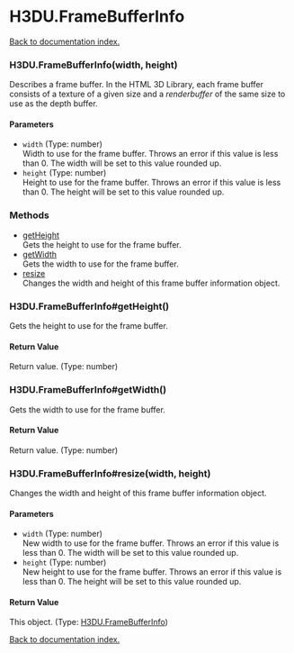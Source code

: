 # H3DU.FrameBufferInfo

[Back to documentation index.](index.md)

<a name='H3DU.FrameBufferInfo'></a>
### H3DU.FrameBufferInfo(width, height)

Describes a frame buffer. In the HTML 3D Library,
each frame buffer consists of a texture of a given size and a <i>renderbuffer</i> of the same
size to use as the depth buffer.

#### Parameters

* `width` (Type: number)<br>Width to use for the frame buffer. Throws an error if this value is less than 0. The width will be set to this value rounded up.
* `height` (Type: number)<br>Height to use for the frame buffer. Throws an error if this value is less than 0. The height will be set to this value rounded up.

### Methods

* [getHeight](#H3DU.FrameBufferInfo_getHeight)<br>Gets the height to use for the frame buffer.
* [getWidth](#H3DU.FrameBufferInfo_getWidth)<br>Gets the width to use for the frame buffer.
* [resize](#H3DU.FrameBufferInfo_resize)<br>Changes the width and height of this frame buffer information object.

<a name='H3DU.FrameBufferInfo_getHeight'></a>
### H3DU.FrameBufferInfo#getHeight()

Gets the height to use for the frame buffer.

#### Return Value

Return value. (Type: number)

<a name='H3DU.FrameBufferInfo_getWidth'></a>
### H3DU.FrameBufferInfo#getWidth()

Gets the width to use for the frame buffer.

#### Return Value

Return value. (Type: number)

<a name='H3DU.FrameBufferInfo_resize'></a>
### H3DU.FrameBufferInfo#resize(width, height)

Changes the width and height of this frame buffer information object.

#### Parameters

* `width` (Type: number)<br>New width to use for the frame buffer. Throws an error if this value is less than 0. The width will be set to this value rounded up.
* `height` (Type: number)<br>New height to use for the frame buffer. Throws an error if this value is less than 0. The height will be set to this value rounded up.

#### Return Value

This object. (Type: <a href="H3DU.FrameBufferInfo.md">H3DU.FrameBufferInfo</a>)

[Back to documentation index.](index.md)

